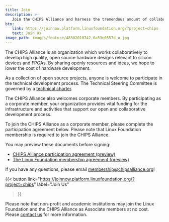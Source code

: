 ```yaml
---
title: Join
description: >-
   Join the CHIPS Alliance and harness the tremendous amount of collaborative energy in open source hardware development.
btn:
   link: https://joinnow.platform.linuxfoundation.org/?project=chips
   text: Join Us
image_path: images/feature/48302010742_0a53e0557d_o.jpg
---
```

The CHIPS Alliance is an organization which works collaboratively to develop high quality, open source hardware designs relevant to silicon devices and FPGAs.  By sharing openly resources and ideas, we hope to lower the cost of hardware development.

As a collection of open source projects, anyone is welcome to participate in the technical development process. The Technical Steering Committee is governed by a [technical charter](https://technical-charter.chipsalliance.org/).

The CHIPS Alliance also welcomes corporate members.  By participating as a corporate member, your organization provides vital funding for the infrastructure and activities that support our open and collaborative development process.

To join the CHIPS Alliance as a corporate member, please complete the participation agreement below.  Please note that Linux Foundation membership is required to join the CHIPS Alliance.

You may preview these documents before signing:

- [CHIPS Alliance participation agreement (preview)](https://participation-agreement.chipsalliance.org/)
- [The Linux Foundation membership agreement (preview)](https://cdn.platform.linuxfoundation.org/agreements/chips.pdf)

If you have any questions, please email membership@chipsalliance.org!

{{< button
link="https://joinnow.platform.linuxfoundation.org/?project=chips"
label="Join Us"
>}}

Please note that non-profit and academic institutions may join the Linux Foundation and the CHIPS Alliance as Associate members at no cost.  Please [contact us](/about/contact/) for more information.